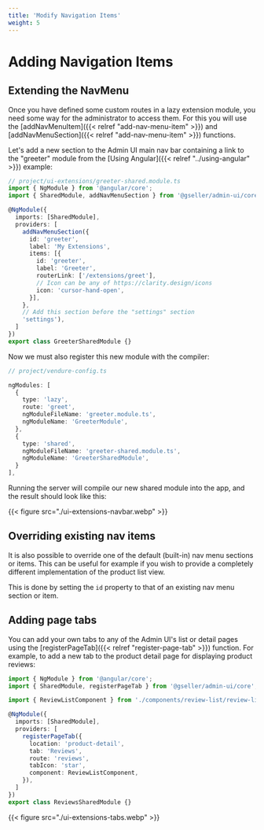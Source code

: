 ```yaml
---
title: 'Modify Navigation Items'
weight: 5
---
```


# Adding Navigation Items

## Extending the NavMenu

Once you have defined some custom routes in a lazy extension module, you need some way for the administrator to access them. For this you will use the [addNavMenuItem]({{< relref "add-nav-menu-item" >}}) and [addNavMenuSection]({{< relref "add-nav-menu-item" >}}) functions.

Let's add a new section to the Admin UI main nav bar containing a link to the "greeter" module from the [Using Angular]({{< relref "../using-angular" >}}) example:

```TypeScript
// project/ui-extensions/greeter-shared.module.ts
import { NgModule } from '@angular/core';
import { SharedModule, addNavMenuSection } from '@gseller/admin-ui/core';

@NgModule({
  imports: [SharedModule],
  providers: [
    addNavMenuSection({
      id: 'greeter',
      label: 'My Extensions',
      items: [{
        id: 'greeter',
        label: 'Greeter',
        routerLink: ['/extensions/greet'],
        // Icon can be any of https://clarity.design/icons
        icon: 'cursor-hand-open',
      }],
    },
    // Add this section before the "settings" section
    'settings'),
  ]
})
export class GreeterSharedModule {}
```

Now we must also register this new module with the compiler:

```TypeScript
// project/vendure-config.ts

ngModules: [
  {
    type: 'lazy',
    route: 'greet',
    ngModuleFileName: 'greeter.module.ts',
    ngModuleName: 'GreeterModule',
  },
  {
    type: 'shared',
    ngModuleFileName: 'greeter-shared.module.ts',
    ngModuleName: 'GreeterSharedModule',
  }
],
```

Running the server will compile our new shared module into the app, and the result should look like this:

{{< figure src="./ui-extensions-navbar.webp" >}}

## Overriding existing nav items

It is also possible to override one of the default (built-in) nav menu sections or items. This can be useful for example if you wish to provide a completely different implementation of the product list view.

This is done by setting the `id` property to that of an existing nav menu section or item.

## Adding page tabs

You can add your own tabs to any of the Admin UI's list or detail pages using the [registerPageTab]({{< relref "register-page-tab" >}}) function. For example, to add a new tab to the product detail page for displaying product reviews:

```TypeScript
import { NgModule } from '@angular/core';
import { SharedModule, registerPageTab } from '@gseller/admin-ui/core';

import { ReviewListComponent } from './components/review-list/review-list.component';

@NgModule({
  imports: [SharedModule],
  providers: [
    registerPageTab({
      location: 'product-detail',
      tab: 'Reviews',
      route: 'reviews',
      tabIcon: 'star',
      component: ReviewListComponent,
    }),
  ]
})
export class ReviewsSharedModule {}
```

{{< figure src="./ui-extensions-tabs.webp" >}}
